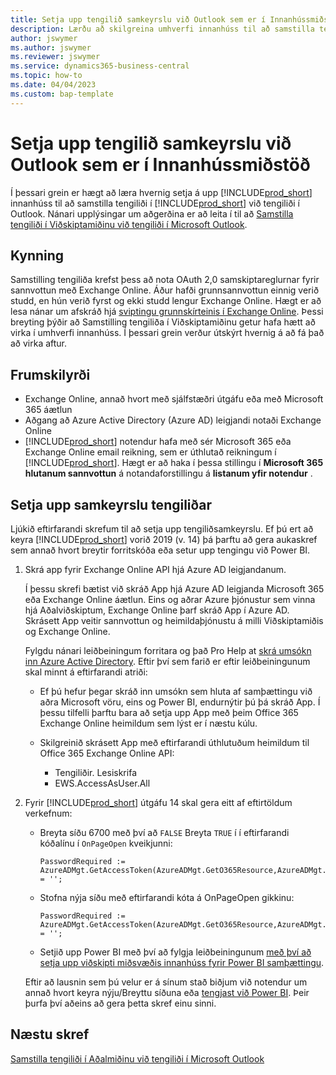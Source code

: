 ```yaml
---
title: Setja upp tengilið samkeyrslu við Outlook sem er í Innanhússmiðstöð
description: Lærðu að skilgreina umhverfi innanhúss til að samstilla tengiliði í viðskiptamiðinu og Outlook.
author: jswymer
ms.author: jswymer
ms.reviewer: jswymer
ms.service: dynamics365-business-central
ms.topic: how-to
ms.date: 04/04/2023
ms.custom: bap-template
---
```


# <a name="set-up-contact-sync-with-outlook-for-business-central-on-premises"></a><a name="set-up-contact-sync-with-outlook-for-business-central-on-premises"></a><a name="set-up-contact-sync-with-outlook-for-business-central-on-premises"></a>Setja upp tengilið samkeyrslu við Outlook sem er í Innanhússmiðstöð

Í þessari grein er hægt að læra hvernig setja á upp  [!INCLUDE[prod_short](includes/prod_short.md)]  innanhúss til að samstilla tengiliði í  [!INCLUDE[prod_short](includes/prod_short.md)]  við tengiliði í Outlook. Nánari upplýsingar um aðgerðina er að leita í til að  [Samstilla tengiliði í Viðskiptamiðinu við tengiliði í Microsoft Outlook](admin-synchronize-outlook-contacts.md).

## <a name="introduction"></a><a name="introduction"></a><a name="introduction"></a>Kynning

Samstilling tengiliða krefst þess að nota OAuth 2,0 samskiptareglurnar fyrir sannvottun með Exchange Online. Áður hafði grunnsannvottun einnig verið studd, en hún verið fyrst og ekki studd lengur Exchange Online. Hægt er að lesa nánar um afskráð hjá  [sviptingu grunnskírteinis í Exchange Online](/exchange/clients-and-mobile-in-exchange-online/deprecation-of-basic-authentication-exchange-online). Þessi breyting þýðir að Samstilling tengiliða í Viðskiptamiðinu getur hafa hætt að virka í umhverfi innanhúss. Í þessari grein verður útskýrt hvernig á að fá það að virka aftur.

## <a name="prerequisites"></a><a name="prerequisites"></a><a name="prerequisites"></a>Frumskilyrði

- Exchange Online, annað hvort með sjálfstæðri útgáfu eða með  Microsoft 365  áætlun  
- Aðgang að  Azure Active Directory  (Azure AD) leigjandi notaði Exchange Online
- [!INCLUDE[prod_short](includes/prod_short.md)] notendur hafa með sér  Microsoft 365  eða  Exchange Online  email reikning, sem er úthlutað reikningum í [!INCLUDE[prod_short](includes/prod_short.md)]. Hægt er að haka í þessa stillingu í  **Microsoft 365  hlutanum sannvottun**  á notandaforstillingu á  **listanum yfir notendur** . 

## <a name="set-up-contact-sync"></a><a name="set-up-contact-sync"></a><a name="set-up-contact-sync"></a>Setja upp samkeyrslu tengiliðar

Ljúkið eftirfarandi skrefum til að setja upp tengiliðsamkeyrslu. Ef þú ert að keyra  [!INCLUDE[prod_short](includes/prod_short.md)]  vorið 2019 (v. 14) þá þarftu að gera aukaskref sem annað hvort breytir forritskóða eða setur upp tengingu við Power BI.

1. <a name="registerapp"></a> Skrá app fyrir  Exchange Online  API hjá  Azure AD  leigjandanum.

   Í þessu skrefi bætist við skráð App hjá  Azure AD  leigjanda  Microsoft 365  eða  Exchange Online  áætlun. Eins og aðrar Azure þjónustur sem vinna hjá Aðalviðskiptum,  Exchange Online  þarf skráð App í Azure AD. Skrásett App veitir sannvottun og heimildaþjónustu á milli Viðskiptamiðis og Exchange Online.

   Fylgdu nánari leiðbeiningum forritara og það Pro Help at  [skrá umsókn inn Azure Active Directory](/dynamics365/business-central/dev-itpro/administration/register-app-azure#register-an-application-in-azure-active-directory). Eftir því sem farið er eftir leiðbeiningunum skal minnt á eftirfarandi atriði:

   - Ef þú hefur þegar skráð inn umsókn sem hluta af samþættingu við aðra Microsoft vöru, eins og  Power BI, endurnýtir þú þá skráð App. Í þessu tilfelli þarftu bara að setja upp App með þeim  Office 365 Exchange Online  heimildum sem lýst er í næstu kúlu.

   - Skilgreinið skrásett App með eftirfarandi úthlutuðum heimildum til  Office 365 Exchange Online  API:

     - Tengiliðir. Lesiskrifa
     - EWS.AccessAsUser.All

2. Fyrir  [!INCLUDE[prod_short](includes/prod_short.md)]  útgáfu 14 skal gera eitt af eftirtöldum verkefnum:

   - Breyta síðu 6700 með því að  `FALSE`  Breyta  `TRUE`  í í eftirfarandi kóðalínu í  `OnPageOpen`  kveikjunni:

     ```
     PasswordRequired := AzureADMgt.GetAccessToken(AzureADMgt.GetO365Resource,AzureADMgt.GetO365ResourceName,TRUE) = '';
     ```

   - Stofna nýja síðu með eftirfarandi kóta á OnPageOpen gikkinu:

     ```
     PasswordRequired := AzureADMgt.GetAccessToken(AzureADMgt.GetO365Resource,AzureADMgt.GetO365ResourceName,TRUE) = '';
     ```

   - Setjið upp  Power BI  með því að fylgja leiðbeiningunum  [með því að setja upp viðskipti miðsvæðis innanhúss fyrir  Power BI  samþættingu](admin-powerbi-setup.md#setup).

   Eftir að lausnin sem þú velur er á sínum stað biðjum við notendur um annað hvort keyra nýju/Breyttu síðuna eða  [tengjast við Power BI](across-working-with-powerbi.md#connect). Þeir þurfa því aðeins að gera þetta skref einu sinni.

## <a name="next-steps"></a><a name="next-steps"></a><a name="next-steps"></a>Næstu skref

[Samstilla tengiliði í Aðalmiðinu við tengiliði í Microsoft Outlook](admin-synchronize-outlook-contacts.md)  
